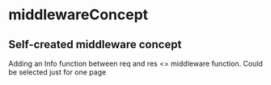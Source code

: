 # middlewareConcept
## Self-created middleware concept


Adding an Info function between req and res  <= middleware function. 
Could be selected just for one page

